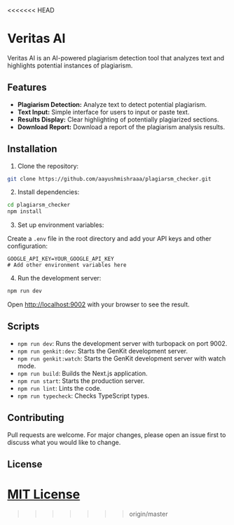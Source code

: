 <<<<<<< HEAD
# Veritas AI

Veritas AI is an AI-powered plagiarism detection tool that analyzes text and highlights potential instances of plagiarism.

## Features

- **Plagiarism Detection:** Analyze text to detect potential plagiarism.
- **Text Input:** Simple interface for users to input or paste text.
- **Results Display:** Clear highlighting of potentially plagiarized sections.
- **Download Report:** Download a report of the plagiarism analysis results.

## Installation

1. Clone the repository:

```bash
git clone https://github.com/aayushmishraaa/plagiarsm_checker.git
```

2. Install dependencies:

```bash
cd plagiarsm_checker
npm install
```

3. Set up environment variables:

Create a `.env` file in the root directory and add your API keys and other configuration:

```env
GOOGLE_API_KEY=YOUR_GOOGLE_API_KEY
# Add other environment variables here
```

4. Run the development server:

```bash
npm run dev
```

Open [http://localhost:9002](http://localhost:9002) with your browser to see the result.

## Scripts

- `npm run dev`: Runs the development server with turbopack on port 9002.
- `npm run genkit:dev`: Starts the GenKit development server.
- `npm run genkit:watch`: Starts the GenKit development server with watch mode.
- `npm run build`: Builds the Next.js application.
- `npm run start`: Starts the production server.
- `npm run lint`: Lints the code.
- `npm run typecheck`: Checks TypeScript types.

## Contributing

Pull requests are welcome. For major changes, please open an issue first to discuss what you would like to change.

## License

[MIT License](https://opensource.org/licenses/MIT)
=======

>>>>>>> origin/master

